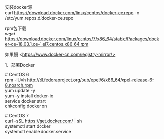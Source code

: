 安装docker源  
curl https://download.docker.com/linux/centos/docker-ce.repo -o
/etc/yum.repos.d/docker-ce.repo

rpm包下载  
wget
https://download.docker.com/linux/centos/7/x86_64/stable/Packages/docker-ce-18.03.1.ce-1.el7.centos.x86_64.rpm  
  
如果慢 \<https://www.docker-cn.com/registry-mirror\>  
  
1、部署Docker

\# CentOS 6  
rpm -iUvh
http://dl.fedoraproject.org/pub/epel/6/x86_64/epel-release-6-8.noarch.rpm  
yum update -y  
yum -y install docker-io  
service docker start  
chkconfig docker on  
  
\# CentOS 7  
curl -sSL https://get.docker.com/ \| sh  
systemctl start docker  
systemctl enable docker.service
